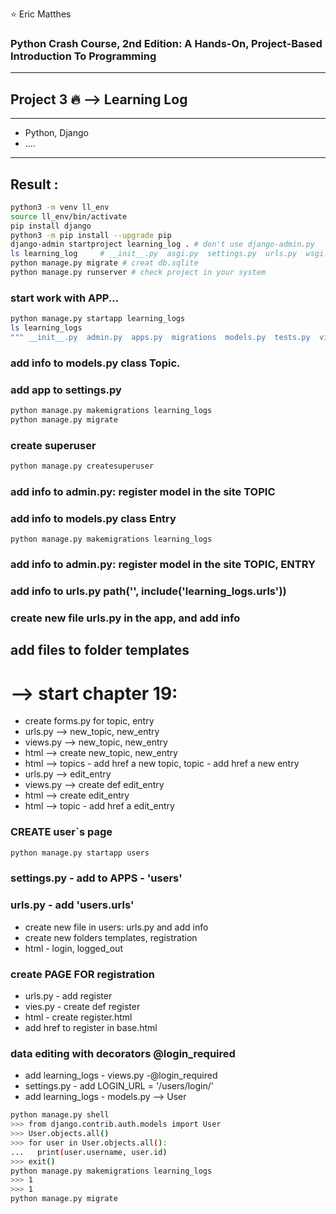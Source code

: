 :star: Eric Matthes 

### Python Crash Course,  2nd Edition: A Hands-On, Project-Based Introduction To Programming 
--------
## Project 3  :fire: --> Learning Log
-------
 - Python, Django
 - ....
-------
## Result :
```bash
python3 -m venv ll_env
source ll_env/bin/activate
pip install django
python3 -m pip install --upgrade pip
django-admin startproject learning_log . # don't use django-admin.py
ls learning_log     # __init__.py  asgi.py  settings.py  urls.py  wsgi.py
python manage.py migrate # creat db.sqlite
python manage.py runserver # check project in your system
```
### start work with APP...
```bash
python manage.py startapp learning_logs
ls learning_logs 
""" __init__.py  admin.py  apps.py  migrations  models.py  tests.py  views.py"""
```
### add info to models.py class Topic. 
### add app to settings.py
```bash
python manage.py makemigrations learning_logs
python manage.py migrate
```
### create superuser
```bash
python manage.py createsuperuser
```
### add info to admin.py: register model in the site TOPIC
### add info to models.py class Entry
```
python manage.py makemigrations learning_logs
```
### add info to admin.py: register model in the site TOPIC, ENTRY 
### add info to urls.py path('', include('learning_logs.urls'))
### create new file urls.py in the app, and add info 
## add files to folder templates
# --> start chapter 19:
- create forms.py for topic, entry
- urls.py --> new_topic, new_entry
- views.py --> new_topic, new_entry
- html --> create new_topic, new_entry 
- html --> topics - add href a new topic, topic - add href a new entry
- urls.py --> edit_entry
- views.py --> create def edit_entry
- html --> create edit_entry
- html --> topic - add href a edit_entry
### CREATE user`s page
```bash
python manage.py startapp users 
```
### settings.py - add to APPS - 'users'
### urls.py - add 'users.urls'
- create new file in users: urls.py and add info
- create new folders templates, registration
- html - login, logged_out
### create PAGE FOR registration
- urls.py  - add register
- vies.py - create def register
- html - create register.html
- add href to register in  base.html
### data editing with decorators @login_required
- add learning_logs - views.py -@login_required
- settings.py - add LOGIN_URL = '/users/login/'
- add learning_logs - models.py --> User
```bash
python manage.py shell
>>> from django.contrib.auth.models import User 
>>> User.objects.all()
>>> for user in User.objects.all():
...   print(user.username, user.id)
>>> exit()
python manage.py makemigrations learning_logs
>>> 1
>>> 1
python manage.py migrate